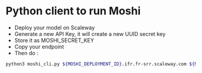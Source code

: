 # Python client to run Moshi

- Deploy your model on Scaleway
- Generate a new API Key, it will create a new UUID secret key
- Store it as MOSHI_SECRET_KEY
- Copy your endpoint
- Then do :

```bash
python3 moshi_cli.py ${MOSHI_DEPLOYMENT_ID}.ifr.fr-srr.scaleway.com ${MOSHI_SECRET_KEY}
```
